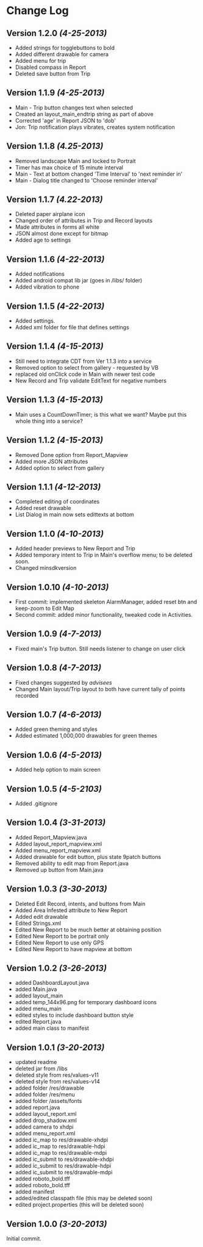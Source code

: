 Change Log
===============================================================================


Version 1.2.0 *(4-25-2013)*
----------------------------
* Added strings for togglebuttons to bold
* Added different drawable for camera
* Added menu for trip
* Disabled compass in Report
* Deleted save button from Trip

Version 1.1.9 *(4-25-2013)*
----------------------------
* Main - Trip button changes text when selected
* Created an layout_main_endtrip string as part of above
* Corrected 'age' in Report JSON to 'dob'
* Jon: Trip notification plays vibrates, creates system notification

Version 1.1.8 *(4.25-2013)*
----------------------------
* Removed landscape Main and locked to Portrait
* Timer has max choice of 15 minute interval
* Main - Text at bottom changed 'Time Interval' to 'next reminder in'
* Main - Dialog title changed to 'Choose reminder interval'

Version 1.1.7 *(4.22-2013)*
----------------------------
* Deleted paper airplane icon
* Changed order of attributes in Trip and Record layouts
* Made attributes in forms all white
* JSON almost done except for bitmap
* Added age to settings

Version 1.1.6 *(4-22-2013)*
----------------------------
* Added notifications
* Added android compat lib jar (goes in /libs/ folder)
* Added vibration to phone

Version 1.1.5 *(4-22-2013)*
----------------------------
* Added settings.
* Added xml folder for file that defines settings

Version 1.1.4 *(4-15-2013)*
----------------------------
* Still need to integrate CDT from Ver 1.1.3 into a service
* Removed option to select from gallery - requested by VB
* replaced old onClick code in Main with newer test code
* New Record and Trip validate EditText for negative numbers

Version 1.1.3 *(4-15-2013)*
----------------------------
* Main uses a CountDownTimer; is this what we want? Maybe put this whole thing into a service?

Version 1.1.2 *(4-15-2013)*
----------------------------
* Removed Done option from Report_Mapview
* Added more JSON attributes
* Added option to select from gallery

Version 1.1.1 *(4-12-2013)*
----------------------------
* Completed editing of coordinates
* Added reset drawable
* List Dialog in main now sets edittexts at bottom

Version 1.1.0 *(4-10-2013)*
----------------------------
* Added header previews to New Report and Trip
* Added temporary intent to Trip in Main's overflow menu; to be deleted soon.
* Changed minsdkversion

Version 1.0.10 *(4-10-2013)*
----------------------------
* First commit: implemented skeleton AlarmManager, added reset btn and keep-zoom to Edit Map
* Second commit: added minor functionality, tweaked code in Activities.

Version 1.0.9 *(4-7-2013)*
----------------------------
* Fixed main's Trip button. Still needs listener to change on user click

Version 1.0.8 *(4-7-2013)*
----------------------------
* Fixed changes suggested by *advisees*
* Changed Main layout/Trip layout to both have current tally of points recorded

Version 1.0.7 *(4-6-2013)*
----------------------------
* Added green theming and styles
* Added estimated 1,000,000 drawables for green themes

Version 1.0.6 *(4-5-2013)*
----------------------------
* Added help option to main screen

Version 1.0.5 *(4-5-2103)*
----------------------------
* Added .gitignore

Version 1.0.4 *(3-31-2013)*
----------------------------
* Added Report_Mapview.java
* Added layout_report_mapview.xml
* Added menu_report_mapview.xml
* Added drawable for edit button, plus state 9patch buttons
* Removed ability to edit map from Report.java
* Removed up button from Main.java

Version 1.0.3 *(3-30-2013)*
----------------------------
* Deleted Edit Record, intents, and buttons from Main
* Added Area Infested attribute to New Report
* Added edit drawable
* Edited Strings.xml
* Edited New Report to be much better at obtaining position
* Edited New Report to be portrait only
* Edited New Report to use only GPS
* Edited New Report to have mapview at bottom


Version 1.0.2 *(3-26-2013)*
----------------------------
* added DashboardLayout.java
* added Main.java
* added layout_main
* added temp_144x96.png for temporary dashboard icons
* added menu_main
* edited styles to include dashboard button style
* edited Report.java
* added main class to manifest


Version 1.0.1 *(3-20-2013)*
----------------------------
* updated readme
* deleted jar from /libs
* deleted style from res/values-v11
* deleted style from res/values-v14
* added folder /res/drawable
* added folder /res/menu
* added folder /assets/fonts
* added report.java
* added layout_report.xml
* added drop_shadow.xml
* added camera to xhdpi
* added menu_report.xml
* added ic_map to res/drawable-xhdpi
* added ic_map to res/drawable-hdpi
* added ic_map to res/drawable-mdpi
* added ic_submit to res/drawable-xhdpi
* added ic_submit to res/drawable-hdpi
* added ic_submit to res/drawable-mdpi
* added roboto_bold.tff
* added roboto_bold.tff
* added manifest
* added/edited classpath file (this may be deleted soon)
* edited project.properties (this will be deleted soon)


Version 1.0.0 *(3-20-2013)*
----------------------------
Initial commit.
